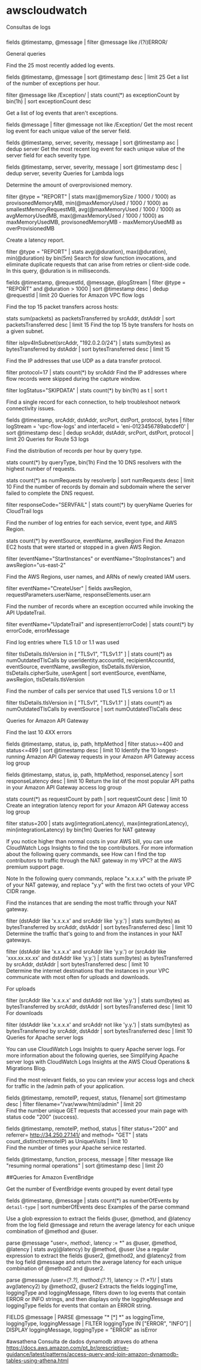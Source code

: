 # awscloudwatch
Consultas de logs

###
fields @timestamp, @message 
| filter @message like /(?i)ERROR/


General queries

Find the 25 most recently added log events.


fields @timestamp, @message | sort @timestamp desc | limit 25
Get a list of the number of exceptions per hour.


filter @message like /Exception/ 
    | stats count(*) as exceptionCount by bin(1h)
    | sort exceptionCount desc
    
Get a list of log events that aren't exceptions.


fields @message | filter @message not like /Exception/
Get the most recent log event for each unique value of the server field.


fields @timestamp, server, severity, message 
| sort @timestamp asc 
| dedup server
Get the most recent log event for each unique value of the server field for each severity type.


fields @timestamp, server, severity, message 
| sort @timestamp desc 
| dedup server, severity
Queries for Lambda logs

Determine the amount of overprovisioned memory.


filter @type = "REPORT"
    | stats max(@memorySize / 1000 / 1000) as provisonedMemoryMB,
        min(@maxMemoryUsed / 1000 / 1000) as smallestMemoryRequestMB,
        avg(@maxMemoryUsed / 1000 / 1000) as avgMemoryUsedMB,
        max(@maxMemoryUsed / 1000 / 1000) as maxMemoryUsedMB,
        provisonedMemoryMB - maxMemoryUsedMB as overProvisionedMB
    
Create a latency report.


filter @type = "REPORT" |
    stats avg(@duration), max(@duration), min(@duration) by bin(5m)
Search for slow function invocations, and eliminate duplicate requests that can arise from retries or client-side code. In this query, @duration is in milliseconds.


fields @timestamp, @requestId, @message, @logStream 
| filter @type = "REPORT" and @duration > 1000
| sort @timestamp desc
| dedup @requestId 
| limit 20
Queries for Amazon VPC flow logs

Find the top 15 packet transfers across hosts:


stats sum(packets) as packetsTransferred by srcAddr, dstAddr
    | sort packetsTransferred  desc
    | limit 15
Find the top 15 byte transfers for hosts on a given subnet.


filter isIpv4InSubnet(srcAddr, "192.0.2.0/24")
    | stats sum(bytes) as bytesTransferred by dstAddr
    | sort bytesTransferred desc
    | limit 15
     
    
Find the IP addresses that use UDP as a data transfer protocol.


filter protocol=17 | stats count(*) by srcAddr
Find the IP addresses where flow records were skipped during the capture window.


filter logStatus="SKIPDATA"
    | stats count(*) by bin(1h) as t
    | sort t
    
Find a single record for each connection, to help troubleshoot network connectivity issues.


fields @timestamp, srcAddr, dstAddr, srcPort, dstPort, protocol, bytes 
| filter logStream = 'vpc-flow-logs' and interfaceId = 'eni-0123456789abcdef0' 
| sort @timestamp desc 
| dedup srcAddr, dstAddr, srcPort, dstPort, protocol 
| limit 20
Queries for Route 53 logs

Find the distribution of records per hour by query type.


stats count(*) by queryType, bin(1h)
Find the 10 DNS resolvers with the highest number of requests.


stats count(*) as numRequests by resolverIp
    | sort numRequests desc
    | limit 10
Find the number of records by domain and subdomain where the server failed to complete the DNS request.


filter responseCode="SERVFAIL" | stats count(*) by queryName
Queries for CloudTrail logs

Find the number of log entries for each service, event type, and AWS Region.


stats count(*) by eventSource, eventName, awsRegion
Find the Amazon EC2 hosts that were started or stopped in a given AWS Region.


filter (eventName="StartInstances" or eventName="StopInstances") and awsRegion="us-east-2"
    
Find the AWS Regions, user names, and ARNs of newly created IAM users.


filter eventName="CreateUser"
    | fields awsRegion, requestParameters.userName, responseElements.user.arn
    
Find the number of records where an exception occurred while invoking the API UpdateTrail.


filter eventName="UpdateTrail" and ispresent(errorCode)
    | stats count(*) by errorCode, errorMessage
    
Find log entries where TLS 1.0 or 1.1 was used


filter tlsDetails.tlsVersion in [ "TLSv1", "TLSv1.1" ]
| stats count(*) as numOutdatedTlsCalls by userIdentity.accountId, recipientAccountId, eventSource, eventName, awsRegion, tlsDetails.tlsVersion, tlsDetails.cipherSuite, userAgent
| sort eventSource, eventName, awsRegion, tlsDetails.tlsVersion
            
Find the number of calls per service that used TLS versions 1.0 or 1.1


filter tlsDetails.tlsVersion in [ "TLSv1", "TLSv1.1" ]
| stats count(*) as numOutdatedTlsCalls by eventSource
| sort numOutdatedTlsCalls desc
            
Queries for Amazon API Gateway

Find the last 10 4XX errors


fields @timestamp, status, ip, path, httpMethod
| filter status>=400 and status<=499
| sort @timestamp desc
| limit 10
Identify the 10 longest-running Amazon API Gateway requests in your Amazon API Gateway access log group


fields @timestamp, status, ip, path, httpMethod, responseLatency
| sort responseLatency desc
| limit 10
Return the list of the most popular API paths in your Amazon API Gateway access log group


stats count(*) as requestCount by path
| sort requestCount desc
| limit 10
Create an integration latency report for your Amazon API Gateway access log group


filter status=200
| stats avg(integrationLatency), max(integrationLatency), 
min(integrationLatency) by bin(1m)
Queries for NAT gateway

If you notice higher than normal costs in your AWS bill, you can use CloudWatch Logs Insights to find the top contributors. For more information about the following query commands, see How can I find the top contributors to traffic through the NAT gateway in my VPC? at the AWS premium support page.

Note
In the following query commands, replace "x.x.x.x" with the private IP of your NAT gateway, and replace "y.y" with the first two octets of your VPC CIDR range.

Find the instances that are sending the most traffic through your NAT gateway.


filter (dstAddr like 'x.x.x.x' and srcAddr like 'y.y.') 
| stats sum(bytes) as bytesTransferred by srcAddr, dstAddr
| sort bytesTransferred desc
| limit 10
Determine the traffic that's going to and from the instances in your NAT gateways.


filter (dstAddr like 'x.x.x.x' and srcAddr like 'y.y.') or (srcAddr like 'xxx.xx.xx.xx' and dstAddr like 'y.y.')
| stats sum(bytes) as bytesTransferred by srcAddr, dstAddr
| sort bytesTransferred desc
| limit 10         
Determine the internet destinations that the instances in your VPC communicate with most often for uploads and downloads.

For uploads


filter (srcAddr like 'x.x.x.x' and dstAddr not like 'y.y.') 
| stats sum(bytes) as bytesTransferred by srcAddr, dstAddr
| sort bytesTransferred desc
| limit 10
For downloads


filter (dstAddr like 'x.x.x.x' and srcAddr not like 'y.y.') 
| stats sum(bytes) as bytesTransferred by srcAddr, dstAddr
| sort bytesTransferred desc
| limit 10
Queries for Apache server logs

You can use CloudWatch Logs Insights to query Apache server logs. For more information about the following queries, see Simplifying Apache server logs with CloudWatch Logs Insights at the AWS Cloud Operations & Migrations Blog.

Find the most relevant fields, so you can review your access logs and check for traffic in the /admin path of your application.


fields @timestamp, remoteIP, request, status, filename| sort @timestamp desc
| filter filename="/var/www/html/admin"
| limit 20    
Find the number unique GET requests that accessed your main page with status code "200" (success).


fields @timestamp, remoteIP, method, status
| filter status="200" and referrer= http://34.250.27.141/ and method= "GET"
| stats count_distinct(remoteIP) as UniqueVisits
| limit 10              
Find the number of times your Apache service restarted.


fields @timestamp, function, process, message
| filter message like "resuming normal operations"
| sort @timestamp desc
| limit 20                    

##Queries for Amazon EventBridge

Get the number of EventBridge events grouped by event detail type


fields @timestamp, @message
| stats count(*) as numberOfEvents by `detail-type`
| sort numberOfEvents desc
Examples of the parse command

Use a glob expression to extract the fields @user, @method, and @latency from the log field @message and return the average latency for each unique combination of @method and @user.


parse @message "user=*, method:*, latency := *" as @user,
    @method, @latency | stats avg(@latency) by @method,
    @user
Use a regular expression to extract the fields @user2, @method2, and @latency2 from the log field @message and return the average latency for each unique combination of @method2 and @user2.


parse @message /user=(?<user2>.*?), method:(?<method2>.*?),
    latency := (?<latency2>.*?)/ | stats avg(latency2) by @method2, 
    @user2
Extracts the fields loggingTime, loggingType and loggingMessage, filters down to log events that contain ERROR or INFO strings, and then displays only the loggingMessage and loggingType fields for events that contain an ERROR string.


FIELDS @message
    | PARSE @message "* [*] *" as loggingTime, loggingType, loggingMessage
    | FILTER loggingType IN ["ERROR", "INFO"]
    | DISPLAY loggingMessage, loggingType = "ERROR" as isError



#awsathena
Consulta de dados dynamodb atraves do athena
https://docs.aws.amazon.com/pt_br/prescriptive-guidance/latest/patterns/access-query-and-join-amazon-dynamodb-tables-using-athena.html
